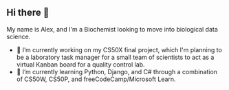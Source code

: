 ## Hi there 👋

My name is Alex, and I'm a Biochemist looking to move into biological data science.

- 🔭 I’m currently working on my CS50X final project, which I'm planning to be a laboratory task manager for a small team of scientists to act as a virtual Kanban board for a quality control lab.
- 🌱 I’m currently learning Python, Django, and C# through a combination of CS50W, CS50P, and freeCodeCamp/Microsoft Learn.

<!--
**Aurlom/Aurlom** is a ✨ _special_ ✨ repository because its `README.md` (this file) appears on your GitHub profile.

Here are some ideas to get you started:

- 🔭 I’m currently working on ...
- 🌱 I’m currently learning ...
- 👯 I’m looking to collaborate on ...
- 🤔 I’m looking for help with ...
- 💬 Ask me about ...
- 📫 How to reach me: ...
- 😄 Pronouns: ...
- ⚡ Fun fact: ...
-->
